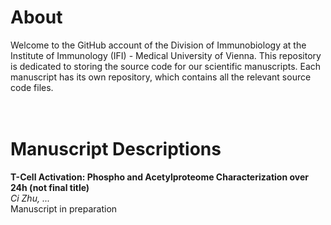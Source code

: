 # About
Welcome to the GitHub account of the Division of Immunobiology at the Institute of Immunology (IFI) - Medical University of Vienna. This repository is dedicated to storing the source code for our scientific manuscripts. Each manuscript has its own repository, which contains all the relevant source code files. <br><br><br>



# Manuscript Descriptions
**T-Cell Activation: Phospho and Acetylproteome Characterization over 24h (not final title)**<br>
*Ci Zhu, ...*<br>
Manuscript in preparation<br>
